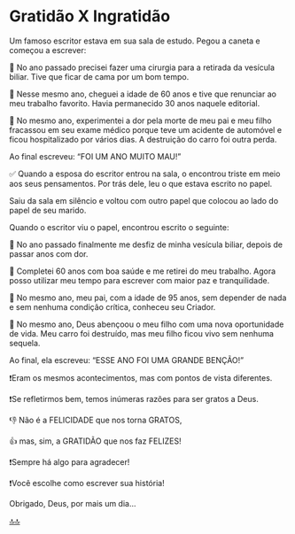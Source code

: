 <div class="header" id="myHeader">
  <div class="navbar" w3-include-html="/menu.inc"> </div>
</div>
<div class="title"><script> document.write(document.title);</script></div>  
<main>
<!-- markdownlint-disable-next-line -->
<span id="topo"><span>

# Gratidão X Ingratidão

Um famoso escritor estava em sua sala de estudo. Pegou a caneta e começou a escrever:

📌 No ano passado precisei fazer uma cirurgia para a retirada da vesícula biliar. Tive que ficar de cama por um bom tempo.

📌 Nesse mesmo ano, cheguei a idade de 60 anos e tive que renunciar ao meu trabalho favorito. Havia permanecido 30 anos naquele editorial.

📌 No mesmo ano, experimentei a dor pela morte de meu pai e meu filho fracassou em seu exame médico porque  teve um acidente  de automóvel e ficou hospitalizado por vários dias. A destruição do carro foi outra perda.

Ao final escreveu:
“FOI UM ANO MUITO MAU!”

✅ Quando a esposa do escritor entrou na sala, o encontrou triste em meio aos seus pensamentos. Por trás dele, leu o que estava escrito no papel.

Saiu da sala em silêncio e voltou com outro papel que colocou ao lado do papel de seu marido.  

Quando o escritor viu o papel, encontrou escrito o seguinte:

💞 No ano passado finalmente me desfiz de minha vesícula biliar, depois de passar anos com dor.

💞 Completei 60 anos com boa saúde e me retirei do meu trabalho. Agora posso utilizar meu tempo para escrever com maior paz e tranquilidade. 

💞 No mesmo ano, meu pai, com a idade de 95 anos, sem depender de nada e sem nenhuma condição crítica, conheceu seu Criador.

💞 No mesmo ano, Deus abençoou o meu filho com uma nova oportunidade de vida. Meu carro foi destruído, mas meu filho ficou vivo sem nenhuma sequela. 

Ao final, ela escreveu:
“ESSE ANO FOI UMA GRANDE BENÇÃO!”

❗Eram os mesmos acontecimentos, mas com pontos de vista diferentes.

❗Se refletirmos bem, temos inúmeras razões para ser gratos a Deus.

👎 Não é a FELICIDADE
  que nos torna GRATOS,

👍 mas, sim, a GRATIDÃO que nos faz FELIZES!

❗Sempre há algo para agradecer!

❗Você escolhe como escrever sua história!

Obrigado, Deus, por mais um dia...

</main>

[🔝🔝](#topo "Retorna ao topo")